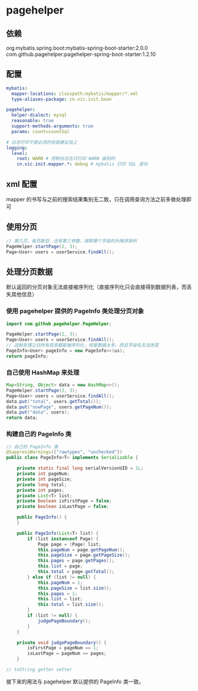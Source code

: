 # pagehelper

## 依赖

org.mybatis.spring.boot:mybatis-spring-boot-starter:2.0.0
com.github.pagehelper:pagehelper-spring-boot-starter:1.2.10


## 配置

```yml
mybatis:
  mapper-locations: classpath:mybatis/mapper/*.xml
  type-aliases-package: cn.vic.init.bean

pagehelper:
  helper-dialect: mysql
  reasonable: true
  support-methods-arguments: true
  params: count=countSql

# 日志打印不是必须的但是建议加上
logging:
  level:
    root: WARN # 控制台日志只打印 WARN 级别的
    cn.vic.init.mapper.*: debug # mybatis 打印 SQL 语句
```


## xml 配置

mapper 的书写与之前的搜索结果集别无二致，只在调用查询方法之前多做处理即可


## 使用分页

```java
// 第几页，每页数目，还有第三参数，按照哪个字段的升降序排列
PageHelper.startPage(2, 3);
Page<User> users = userService.findAll();
```


## 处理分页数据

默认返回的分页对象无法直接被序列化（直接序列化只会直接得到数据列表，而丢失其他信息）

### 使用 pagehelper 提供的 PageInfo 类处理分页对象

```java
import com.github.pagehelper.PageHelper;

PageHelper.startPage(2, 3);
Page<User> users = userService.findAll();
// 这般处理之后所有信息都能被序列化，但是数据太多，而且字段名无法改变
PageInfo<User> pageInfo = new PageInfo<>(us);
return pageInfo;
```

### 自己使用 HashMap 来处理

```java
Map<String, Object> data = new HashMap<>();
PageHelper.startPage(2, 3);
Page<User> users = userService.findAll();
data.put("total", users.getTotal());
data.put("nowPage", users.getPageNum());
data.put("data", users);
return data;
```

### 构建自己的 PageInfo 类

```java
// 自己的 PageInfo 类
@SuppressWarnings({"rawtypes", "unchecked"})
public class PageInfo<T> implements Serializable {

    private static final long serialVersionUID = 1L;
    private int pageNum;
    private int pageSize;
    private long total;
    private int pages;
    private List<T> list;
    private boolean isFirstPage = false;
    private boolean isLastPage = false;

    public PageInfo() {
    }

    public PageInfo(List<T> list) {
        if (list instanceof Page) {
            Page page = (Page) list;
            this.pageNum = page.getPageNum();
            this.pageSize = page.getPageSize();
            this.pages = page.getPages();
            this.list = page;
            this.total = page.getTotal();
        } else if (list != null) {
            this.pageNum = 1;
            this.pageSize = list.size();
            this.pages = 1;
            this.list = list;
            this.total = list.size();
        }
        if (list != null) {
            judgePageBoundary();
        }
    }

    private void judgePageBoundary() {
        isFirstPage = pageNum == 1;
        isLastPage = pageNum == pages;
    }

// toString getter setter
```

接下来的用法与 pagehelper 默认提供的 PageInfo 类一致。
